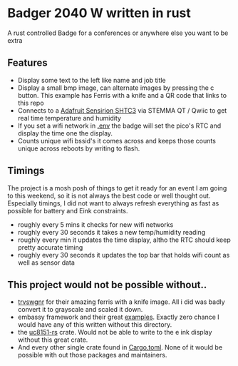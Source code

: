 # Badger 2040 W written in rust

A rust controlled Badge for a conferences or anywhere else you want to be extra 

## Features
* Display some text to the left like name and job title
* Display a small bmp image, can alternate images by pressing the c button. This example has Ferris with a knife and a QR code that links to this repo
* Connects to a [Adafruit Sensirion SHTC3](https://www.adafruit.com/product/4636) via STEMMA QT / Qwiic to get real time temperature and humidity 
* If you set a wifi network in [.env](.env) the badge will set the pico's RTC and display the time one the display.
* Counts unique wifi bssid's it comes across and keeps those counts unique across reboots by writing to flash.


## Timings
The project is a mosh posh of things to get it ready for an event I am going to this weekend, so it is not always the best code or well thought out. Especially timings, I did not want to always refresh everything as fast as possible for battery and Eink constraints. 
* roughly every 5 mins it checks for new wifi networks
* roughly every 30 seconds it takes a new temp/humidity reading
* roughly every min it updates the time display, altho the RTC should keep pretty accurate timing
* roughly every 30 seconds it updates the top bar that holds wifi count as well as sensor data


## This project would not be possible without..
* [trvswgnr](https://github.com/trvswgnr) for their amazing ferris with a knife image. All i did was badly convert it to grayscale and scaled it down. 
* embassy framework and their great [examples](https://github.com/embassy-rs/embassy/tree/main/examples/rp). Exactly zero chance I would have any of this written without this directory.
* the [uc8151-rs](https://crates.io/crates/uc8151) crate. Would not be able to write to the e ink display without this great crate.
* And every other single crate found in [Cargo.toml](./Cargo.toml). None of it would be possible with out those packages and maintainers.